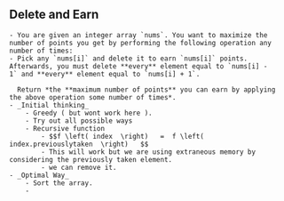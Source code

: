 ## Delete and Earn
	- You are given an integer array `nums`. You want to maximize the number of points you get by performing the following operation any number of times:
	- Pick any `nums[i]` and delete it to earn `nums[i]` points. Afterwards, you must delete **every** element equal to `nums[i] - 1` and **every** element equal to `nums[i] + 1`.
	  
	  Return *the **maximum number of points** you can earn by applying the above operation some number of times*.
	- _Initial thinking_
		- Greedy ( but wont work here ).
		- Try out all possible ways
		- Recursive function
			- $$f \left( index  \right)   =  f \left( index.previouslytaken  \right)   $$
			- This will work but we are using extraneous memory by considering the previously taken element.
			- we can remove it.
	- _Optimal Way_
		- Sort the array.
		-